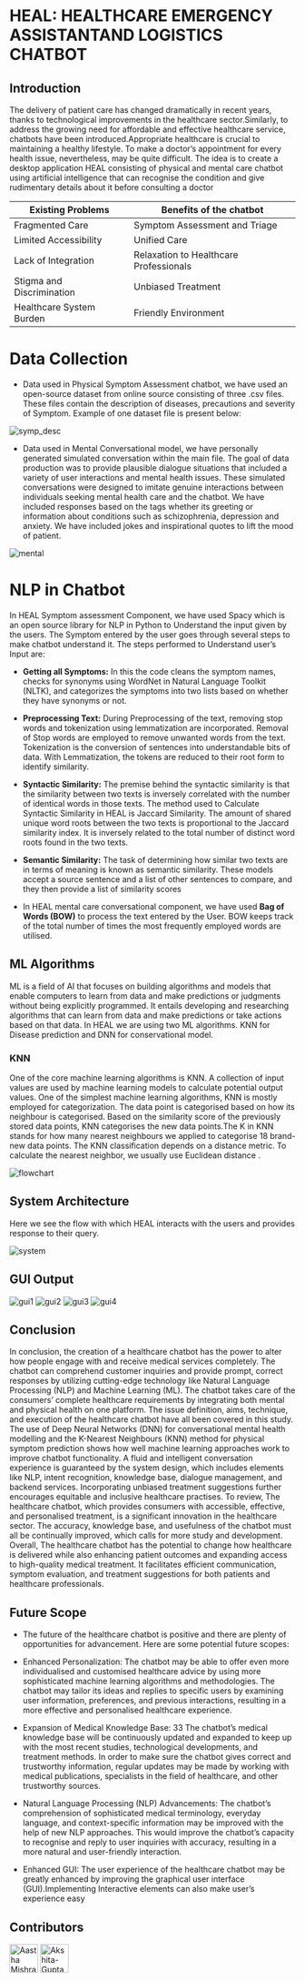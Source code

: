 # HEAL: HEALTHCARE EMERGENCY ASSISTANTAND LOGISTICS CHATBOT

## Introduction
The delivery of patient care has changed dramatically in recent years, thanks to technological improvements in the healthcare sector.Similarly, to address the growing need for
affordable and effective healthcare service, chatbots have been introduced.Appropriate
healthcare is crucial to maintaining a healthy lifestyle. To make a doctor’s appointment for every health issue, nevertheless, may be quite difficult. The idea is to create a
desktop application HEAL consisting of physical and mental care chatbot using artificial intelligence that can recognise the condition and give rudimentary details about it
before consulting a doctor

| Existing Problems       | Benefits of the chatbot    |
|------------------------|----------------------|
| Fragmented Care        | Symptom Assessment and Triage   |
| Limited Accessibility | Unified Care        |
| Lack of Integration    | Relaxation to Healthcare Professionals |
| Stigma and Discrimination | Unbiased Treatment |
| Healthcare System Burden | Friendly Environment |

# Data Collection

* Data used in Physical Symptom Assessment chatbot, we have used an open-source
dataset from online source consisting of three .csv files. These files contain the description of diseases, precautions and severity of Symptom. Example of one dataset file is present below:

![symp_desc](symp_desc.png)

* Data used in Mental Conversational model, we have personally generated simulated
conversation within the main file. The goal of data production was to provide plausible dialogue situations that included a variety of user interactions and mental health
issues. These simulated conversations were designed to imitate genuine interactions
between individuals seeking mental health care and the chatbot. We have included responses based on the tags whether its greeting or information about conditions such as
schizophrenia, depression and anxiety. We have included jokes and inspirational quotes
to lift the mood of patient.

![mental](mental.png)

# NLP in Chatbot

In HEAL Symptom assessment Component, we have used Spacy which is an open
source library for NLP in Python to Understand the input given by the users. The
Symptom entered by the user goes through several steps to make chatbot understand it.
The steps performed to Understand user’s Input are:

* **Getting all Symptoms:**
In this the code cleans the symptom names, checks for synonyms using WordNet
in Natural Language Toolkit (NLTK), and categorizes the symptoms into two lists
based on whether they have synonyms or not.

* **Preprocessing Text:**
During Preprocessing of the text, removing stop words and tokenization using
lemmatization are incorporated. Removal of Stop words are employed to remove
unwanted words from the text. Tokenization is the conversion of sentences into
understandable bits of data. With Lemmatization, the tokens are reduced to their
root form to identify similarity.

* **Syntactic Similarity:**
The premise behind the syntactic similarity is that the similarity between two
texts is inversely correlated with the number of identical words in those texts.
The method used to Calculate Syntactic Similarity in HEAL is Jaccard Similarity.
The amount of shared unique word roots between the two texts is proportional to
the Jaccard similarity index. It is inversely related to the total number of distinct
word roots found in the two texts.

* **Semantic Similarity:**
The task of determining how similar two texts are in terms of meaning is known
as semantic similarity. These models accept a source sentence and a list of other
sentences to compare, and they then provide a list of similarity scores

* In HEAL mental care conversational component, we have used **Bag of Words (BOW)**
to process the text entered by the User. BOW keeps track of the total number of times
the most frequently employed words are utilised.

## ML Algorithms

ML is a field of AI that focuses on building algorithms and models that enable computers to learn from data and make predictions or judgments without being explicitly
programmed. It entails developing and researching algorithms that can learn from data
and make predictions or take actions based on that data. In HEAL we are using two ML
algorithms. KNN for Disease prediction and DNN for conservational model.

### KNN
One of the core machine learning algorithms is KNN. A collection of input values are
used by machine learning models to calculate potential output values. One of the simplest machine learning algorithms, KNN is mostly employed for categorization. The
data point is categorised based on how its neighbour is categorised. Based on the
similarity score of the previously stored data points, KNN categorises the new data
points.The K in KNN stands for how many nearest neighbours we applied to categorise
18
brand-new data points. The KNN classification depends on a distance metric. To calculate the nearest neighbor, we usually use Euclidean distance . 

![flowchart](flowchart.png)

## System Architecture

Here we see the flow with which HEAL interacts with the users and provides response
to their query.

![system](system.png)

## GUI Output

![gui1](gui1.png)
![gui2](gui2.png)
![gui3](gui3.png)
![gui4](gui4.png)

## Conclusion

In conclusion, the creation of a healthcare chatbot has the power to alter how people engage with and receive medical services completely. The chatbot can comprehend customer inquiries and provide prompt, correct responses by utilizing cutting-edge
technology like Natural Language Processing (NLP) and Machine Learning (ML). The
chatbot takes care of the consumers’ complete healthcare requirements by integrating
both mental and physical health on one platform.
The issue definition, aims, technique, and execution of the healthcare chatbot have
all been covered in this study. The use of Deep Neural Networks (DNN) for conversational mental health modelling and the K-Nearest Neighbours (KNN) method for physical symptom prediction shows how well machine learning approaches work to improve
chatbot functionality.
A fluid and intelligent conversation experience is guaranteed by the system design,
which includes elements like NLP, intent recognition, knowledge base, dialogue management, and backend services. Incorporating unbiased treatment suggestions further
encourages equitable and inclusive healthcare practises.
To review, The healthcare chatbot, which provides consumers with accessible, effective, and personalised treatment, is a significant innovation in the healthcare sector.
The accuracy, knowledge base, and usefulness of the chatbot must all be continually
improved, which calls for more study and development.
Overall, The healthcare chatbot has the potential to change how healthcare is delivered while also enhancing patient outcomes and expanding access to high-quality medical treatment. It facilitates efficient communication, symptom evaluation, and treatment
suggestions for both patients and healthcare professionals.

##  Future Scope

* The future of the healthcare chatbot is positive and there are plenty of opportunities for advancement. Here are
some potential future scopes:

* Enhanced Personalization:
The chatbot may be able to offer even more individualised and customised healthcare advice by using more sophisticated machine learning algorithms and methodologies. The chatbot may tailor its ideas and replies to specific users by examining user information, preferences, and previous interactions, resulting in a more
effective and personalised healthcare experience.

* Expansion of Medical Knowledge Base:
33
The chatbot’s medical knowledge base will be continuously updated and expanded to keep up with the most recent studies, technological developments, and
treatment methods. In order to make sure the chatbot gives correct and trustworthy information, regular updates may be made by working with medical publications, specialists in the field of healthcare, and other trustworthy sources.

* Natural Language Processing (NLP) Advancements:
The chatbot’s comprehension of sophisticated medical terminology, everyday language, and context-specific information may be improved with the help of new
NLP approaches. This would improve the chatbot’s capacity to recognise and
reply to user inquiries with accuracy, resulting in a more natural and user-friendly
interaction.

* Enhanced GUI:
The user experience of the healthcare chatbot may be greatly enhanced by improving the graphical user interface (GUI).Implementing Interactive elements can
also make user’s experience easy


## Contributors

[<img src="https://github.com/AasthaMishra05.png" width="50px" alt="Aastha Mishra" />](https://github.com/jAasthaMishra05)
[<img src="https://github.com/Akshita-Gupta-0810.png" width="50px" alt="Akshita-Gupta-0810" />](https://github.com/Akshita-Gupta-0810)
